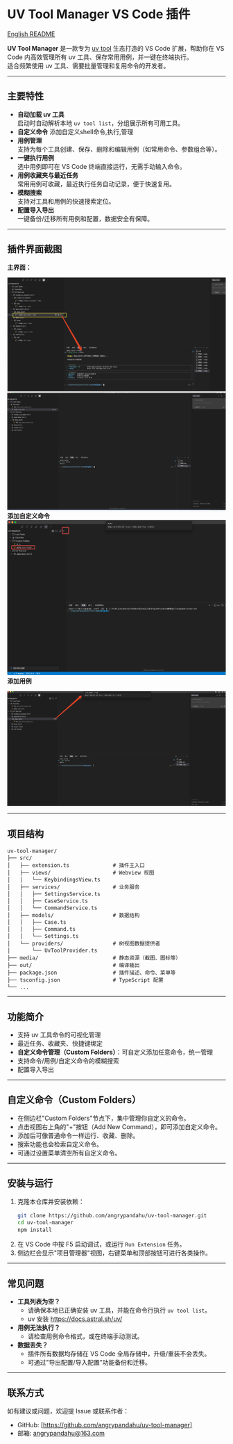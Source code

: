 # UV Tool Manager VS Code 插件

[English README](./README.en.md)

**UV Tool Manager** 是一款专为 [uv tool](https://docs.astral.sh/uv/) 生态打造的 VS Code 扩展，帮助你在 VS Code 内高效管理所有 uv 工具、保存常用用例，并一键在终端执行。  
适合频繁使用 uv 工具、需要批量管理和复用命令的开发者。

---

## 主要特性

- **自动加载 uv 工具**  
  启动时自动解析本地 `uv tool list`，分组展示所有可用工具。
- **自定义命令**
  添加自定义shell命令,执行,管理
- **用例管理**  
  支持为每个工具创建、保存、删除和编辑用例（如常用命令、参数组合等）。
- **一键执行用例**  
  选中用例即可在 VS Code 终端直接运行，无需手动输入命令。
- **用例收藏夹与最近任务**  
  常用用例可收藏，最近执行任务自动记录，便于快速复用。
- **模糊搜索**  
  支持对工具和用例的快速搜索定位。
- **配置导入导出**  
  一键备份/迁移所有用例和配置，数据安全有保障。

---

## 插件界面截图

**主界面：**

![主界面](media/screenshot0.png)
![主界面](media/screenshot1.png)
**添加自定义命令**
![添加自定义命令](media/screenshot3.png)
**添加用例**

![添加用例](media/screenshot2.png)


---

## 项目结构

```
uv-tool-manager/
├── src/
│   ├── extension.ts              # 插件主入口
│   ├── views/                    # Webview 视图
│   │   └── KeybindingsView.ts
│   ├── services/                 # 业务服务
│   │   ├── SettingsService.ts
│   │   ├── CaseService.ts
│   │   └── CommandService.ts
│   ├── models/                   # 数据结构
│   │   ├── Case.ts
│   │   ├── Command.ts
│   │   └── Settings.ts
│   └── providers/                # 树视图数据提供者
│       └── UvToolProvider.ts
├── media/                        # 静态资源（截图、图标等）
├── out/                          # 编译输出
├── package.json                  # 插件描述、命令、菜单等
├── tsconfig.json                 # TypeScript 配置
└── ...
```

---

## 功能简介

- 支持 uv 工具命令的可视化管理
- 最近任务、收藏夹、快捷键绑定
- **自定义命令管理（Custom Folders）**：可自定义添加任意命令，统一管理
- 支持命令/用例/自定义命令的模糊搜索
- 配置导入导出

---

## 自定义命令（Custom Folders）

- 在侧边栏"Custom Folders"节点下，集中管理你自定义的命令。
- 点击视图右上角的"+"按钮（Add New Command），即可添加自定义命令。
- 添加后可像普通命令一样运行、收藏、删除。
- 搜索功能也会检索自定义命令。
- 可通过设置菜单清空所有自定义命令。

---

## 安装与运行

1. 克隆本仓库并安装依赖：
   ```bash
   git clone https://github.com/angrypandahu/uv-tool-manager.git
   cd uv-tool-manager
   npm install
   ```
2. 在 VS Code 中按 F5 启动调试，或运行 `Run Extension` 任务。
3. 侧边栏会显示"项目管理器"视图，右键菜单和顶部按钮可进行各类操作。

---

## 常见问题

- **工具列表为空？**
  - 请确保本地已正确安装 uv 工具，并能在命令行执行 `uv tool list`。
  - uv 安装 https://docs.astral.sh/uv/
- **用例无法执行？**
  - 请检查用例命令格式，或在终端手动测试。
- **数据丢失？**
  - 插件所有数据均存储在 VS Code 全局存储中，升级/重装不会丢失。
  - 可通过"导出配置/导入配置"功能备份和迁移。

---

## 联系方式

如有建议或问题，欢迎提 Issue 或联系作者：
- GitHub: [https://github.com/angrypandahu/uv-tool-manager]
- 邮箱: angrypandahu@163.com

